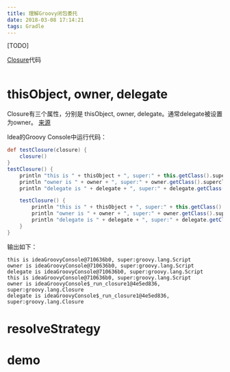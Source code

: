 ```yaml
---
title: 理解Groovy闭包委托
date: 2018-03-08 17:14:21
tags: Gradle
---
```

[TODO]
<!--more-->
[Closure](https://github.com/groovy/groovy-core/blob/master/src/main/groovy/lang/Closure.java#L97)代码

```groovy

```

# thisObject, owner, delegate
Closure有三个属性，分别是 thisObject, owner, delegate。通常delegate被设置为owner。  [来源](https://stackoverflow.com/questions/8120949/what-does-delegate-mean-in-groovy)

Idea的Groovy Console中运行代码：

```groovy
def testClosure(closure) {
    closure()
}
testClosure() {
    println "this is " + thisObject + ", super:" + this.getClass().superclass.name
    println "owner is " + owner + ", super:" + owner.getClass().superclass.name
    println "delegate is " + delegate + ", super:" + delegate.getClass().superclass.name

    testClosure() {
        println "this is " + thisObject + ", super:" + this.getClass().superclass.name
        println "owner is " + owner + ", super:" + owner.getClass().superclass.name
        println "delegate is " + delegate + ", super:" + delegate.getClass().superclass.name
    }
}
```

输出如下：

```
this is ideaGroovyConsole@710636b0, super:groovy.lang.Script
owner is ideaGroovyConsole@710636b0, super:groovy.lang.Script
delegate is ideaGroovyConsole@710636b0, super:groovy.lang.Script
this is ideaGroovyConsole@710636b0, super:groovy.lang.Script
owner is ideaGroovyConsole$_run_closure1@4e5ed836, super:groovy.lang.Closure
delegate is ideaGroovyConsole$_run_closure1@4e5ed836, super:groovy.lang.Closure
```

# resolveStrategy

# demo